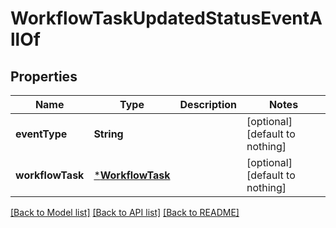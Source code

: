 # WorkflowTaskUpdatedStatusEventAllOf


## Properties
Name | Type | Description | Notes
------------ | ------------- | ------------- | -------------
**eventType** | **String** |  | [optional] [default to nothing]
**workflowTask** | [***WorkflowTask**](WorkflowTask.md) |  | [optional] [default to nothing]


[[Back to Model list]](../README.md#models) [[Back to API list]](../README.md#api-endpoints) [[Back to README]](../README.md)


